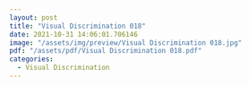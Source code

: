 ```yaml
---
layout: post
title: "Visual Discrimination 018"
date: 2021-10-31 14:06:01.706146
image: "/assets/img/preview/Visual Discrimination 018.jpg"
pdf: "/assets/pdf/Visual Discrimination 018.pdf"
categories:
  - Visual Discrimination 
---
```

